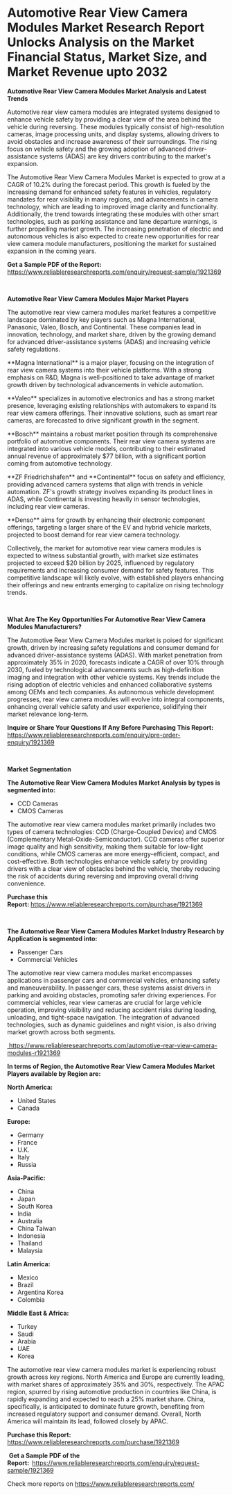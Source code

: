 <p><h1>Automotive Rear View Camera Modules Market Research Report Unlocks Analysis on the Market Financial Status, Market Size, and Market Revenue upto 2032</h1></p><p><strong>Automotive Rear View Camera Modules Market Analysis and Latest Trends</strong></p>
<p><p>Automotive rear view camera modules are integrated systems designed to enhance vehicle safety by providing a clear view of the area behind the vehicle during reversing. These modules typically consist of high-resolution cameras, image processing units, and display systems, allowing drivers to avoid obstacles and increase awareness of their surroundings. The rising focus on vehicle safety and the growing adoption of advanced driver-assistance systems (ADAS) are key drivers contributing to the market's expansion.</p><p>The Automotive Rear View Camera Modules Market is expected to grow at a CAGR of 10.2% during the forecast period. This growth is fueled by the increasing demand for enhanced safety features in vehicles, regulatory mandates for rear visibility in many regions, and advancements in camera technology, which are leading to improved image clarity and functionality. Additionally, the trend towards integrating these modules with other smart technologies, such as parking assistance and lane departure warnings, is further propelling market growth. The increasing penetration of electric and autonomous vehicles is also expected to create new opportunities for rear view camera module manufacturers, positioning the market for sustained expansion in the coming years.</p></p>
<p><strong>Get a Sample PDF of the Report:&nbsp;</strong> <a href="https://www.reliableresearchreports.com/enquiry/request-sample/1921369?utm_campaign=3086&utm_medium=2&utm_source=Github&utm_content=ia&utm_term=31032025&utm_id=automotive-rear-view-camera-modules">https://www.reliableresearchreports.com/enquiry/request-sample/1921369</a></p>
<p>&nbsp;</p>
<p><strong>Automotive Rear View Camera Modules Major Market Players</strong></p>
<p><p>The automotive rear view camera modules market features a competitive landscape dominated by key players such as Magna International, Panasonic, Valeo, Bosch, and Continental. These companies lead in innovation, technology, and market share, driven by the growing demand for advanced driver-assistance systems (ADAS) and increasing vehicle safety regulations.</p><p>**Magna International** is a major player, focusing on the integration of rear view camera systems into their vehicle platforms. With a strong emphasis on R&D, Magna is well-positioned to take advantage of market growth driven by technological advancements in vehicle automation.</p><p>**Valeo** specializes in automotive electronics and has a strong market presence, leveraging existing relationships with automakers to expand its rear view camera offerings. Their innovative solutions, such as smart rear cameras, are forecasted to drive significant growth in the segment.</p><p>**Bosch** maintains a robust market position through its comprehensive portfolio of automotive components. Their rear view camera systems are integrated into various vehicle models, contributing to their estimated annual revenue of approximately $77 billion, with a significant portion coming from automotive technology.</p><p>**ZF Friedrichshafen** and **Continental** focus on safety and efficiency, providing advanced camera systems that align with trends in vehicle automation. ZF's growth strategy involves expanding its product lines in ADAS, while Continental is investing heavily in sensor technologies, including rear view cameras.</p><p>**Denso** aims for growth by enhancing their electronic component offerings, targeting a larger share of the EV and hybrid vehicle markets, projected to boost demand for rear view camera technology.</p><p>Collectively, the market for automotive rear view camera modules is expected to witness substantial growth, with market size estimates projected to exceed $20 billion by 2025, influenced by regulatory requirements and increasing consumer demand for safety features. This competitive landscape will likely evolve, with established players enhancing their offerings and new entrants emerging to capitalize on rising technology trends.</p></p>
<p>&nbsp;</p>
<p><strong>What Are The Key Opportunities For Automotive Rear View Camera Modules Manufacturers?</strong></p>
<p><p>The Automotive Rear View Camera Modules market is poised for significant growth, driven by increasing safety regulations and consumer demand for advanced driver-assistance systems (ADAS). With market penetration from approximately 35% in 2020, forecasts indicate a CAGR of over 10% through 2030, fueled by technological advancements such as high-definition imaging and integration with other vehicle systems. Key trends include the rising adoption of electric vehicles and enhanced collaborative systems among OEMs and tech companies. As autonomous vehicle development progresses, rear view camera modules will evolve into integral components, enhancing overall vehicle safety and user experience, solidifying their market relevance long-term.</p></p>
<p><strong>Inquire or Share Your Questions If Any Before Purchasing This Report:</strong> <a href="https://www.reliableresearchreports.com/enquiry/pre-order-enquiry/1921369?utm_campaign=3086&utm_medium=2&utm_source=Github&utm_content=ia&utm_term=31032025&utm_id=automotive-rear-view-camera-modules">https://www.reliableresearchreports.com/enquiry/pre-order-enquiry/1921369</a></p>
<p>&nbsp;</p>
<p><strong>Market Segmentation</strong></p>
<p><strong>The Automotive Rear View Camera Modules Market Analysis by types is segmented into:</strong></p>
<p><ul><li>CCD Cameras</li><li>CMOS Cameras</li></ul></p>
<p><p>The automotive rear view camera modules market primarily includes two types of camera technologies: CCD (Charge-Coupled Device) and CMOS (Complementary Metal-Oxide-Semiconductor). CCD cameras offer superior image quality and high sensitivity, making them suitable for low-light conditions, while CMOS cameras are more energy-efficient, compact, and cost-effective. Both technologies enhance vehicle safety by providing drivers with a clear view of obstacles behind the vehicle, thereby reducing the risk of accidents during reversing and improving overall driving convenience.</p></p>
<p><strong>Purchase this Report:&nbsp;</strong><a href="https://www.reliableresearchreports.com/purchase/1921369?utm_campaign=3086&utm_medium=2&utm_source=Github&utm_content=ia&utm_term=31032025&utm_id=automotive-rear-view-camera-modules">https://www.reliableresearchreports.com/purchase/1921369</a></p>
<p>&nbsp;</p>
<p><strong>The Automotive Rear View Camera Modules Market Industry Research by Application is segmented into:</strong></p>
<p><ul><li>Passenger Cars</li><li>Commercial Vehicles</li></ul></p>
<p><p>The automotive rear view camera modules market encompasses applications in passenger cars and commercial vehicles, enhancing safety and maneuverability. In passenger cars, these systems assist drivers in parking and avoiding obstacles, promoting safer driving experiences. For commercial vehicles, rear view cameras are crucial for large vehicle operation, improving visibility and reducing accident risks during loading, unloading, and tight-space navigation. The integration of advanced technologies, such as dynamic guidelines and night vision, is also driving market growth across both segments.</p></p>
<p><a href="https://www.reliableresearchreports.com/automotive-rear-view-camera-modules-r1921369?utm_campaign=3086&utm_medium=2&utm_source=Github&utm_content=ia&utm_term=31032025&utm_id=automotive-rear-view-camera-modules">&nbsp;https://www.reliableresearchreports.com/automotive-rear-view-camera-modules-r1921369</a></p>
<p><strong>In terms of Region, the Automotive Rear View Camera Modules Market Players available by Region are:</strong></p>
<p>
    <p> <strong> North America: </strong>
        <ul>
            <li>United States</li>
            <li>Canada</li>
        </ul>
        </p> 
    <p> <strong> Europe: </strong>
        <ul>
            <li>Germany</li>
            <li>France</li>
            <li>U.K.</li>
            <li>Italy</li>
            <li>Russia</li>
        </ul>
        </p> 
    <p> <strong> Asia-Pacific: </strong>
        <ul>
            <li>China</li>
            <li>Japan</li>
            <li>South Korea</li>
            <li>India</li>
            <li>Australia</li>
            <li>China Taiwan</li>
            <li>Indonesia</li>
            <li>Thailand</li>
            <li>Malaysia</li>
        </ul>
        </p> 
    <p> <strong> Latin America: </strong>
        <ul>
            <li>Mexico</li>
            <li>Brazil</li>
            <li>Argentina Korea</li>
            <li>Colombia</li>
        </ul>
        </p> 
    <p> <strong> Middle East & Africa: </strong>
        <ul>
            <li>Turkey</li>
            <li>Saudi</li>
            <li>Arabia</li>
            <li>UAE</li>
            <li>Korea</li>
        </ul>
    </p>
    </p>
<p><p>The automotive rear view camera modules market is experiencing robust growth across key regions. North America and Europe are currently leading, with market shares of approximately 35% and 30%, respectively. The APAC region, spurred by rising automotive production in countries like China, is rapidly expanding and expected to reach a 25% market share. China, specifically, is anticipated to dominate future growth, benefiting from increased regulatory support and consumer demand. Overall, North America will maintain its lead, followed closely by APAC.</p></p>
<p><strong>Purchase this Report: </strong><a href="https://www.reliableresearchreports.com/purchase/1921369?utm_campaign=3086&utm_medium=2&utm_source=Github&utm_content=ia&utm_term=31032025&utm_id=automotive-rear-view-camera-modules">https://www.reliableresearchreports.com/purchase/1921369</a></p>
<p>&nbsp;<strong>Get a Sample PDF of the Report:&nbsp;&nbsp;</strong><a href="https://www.reliableresearchreports.com/enquiry/request-sample/1921369?utm_campaign=3086&utm_medium=2&utm_source=Github&utm_content=ia&utm_term=31032025&utm_id=automotive-rear-view-camera-modules">https://www.reliableresearchreports.com/enquiry/request-sample/1921369</a></p>
<p><strong></strong></p>
<p>Check more reports on <a href="https://www.reliableresearchreports.com/?utm_campaign=3086&utm_medium=2&utm_source=Github&utm_content=ia&utm_term=31032025&utm_id=automotive-rear-view-camera-modules">https://www.reliableresearchreports.com/</a></p>